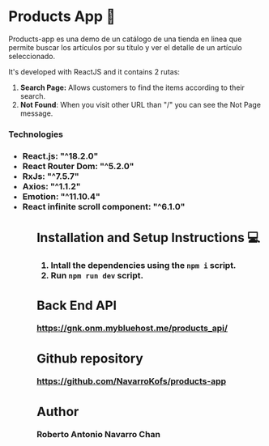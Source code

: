 <h1>Products App 🤖</h1>
Products-app es una demo de un catálogo de una tienda en linea que permite buscar los artículos por su título y ver el detalle de un artículo seleccionado.

It's developed with ReactJS and it contains 2 rutas:

1. **Search Page:** Allows customers to find the items according to their search.
2. **Not Found**: When you visit other URL than "/" you can see the Not Page message.

<h3>Technologies<h3>
<ul>
    <li>React.js: "^18.2.0"
    <li>React Router Dom: "^5.2.0"
    <li>RxJs: "^7.5.7"
    <li>Axios: "^1.1.2"
    <li>Emotion: "^11.10.4"
    <li>React infinite scroll component: "^6.1.0"
<ul>

## Installation and Setup Instructions 💻

1. Intall the dependencies using the `npm i` script.
2. Run `npm run dev` script.

## Back End API

https://gnk.onm.mybluehost.me/products_api/

## Github repository

https://github.com/NavarroKofs/products-app

## Author

Roberto Antonio Navarro Chan
